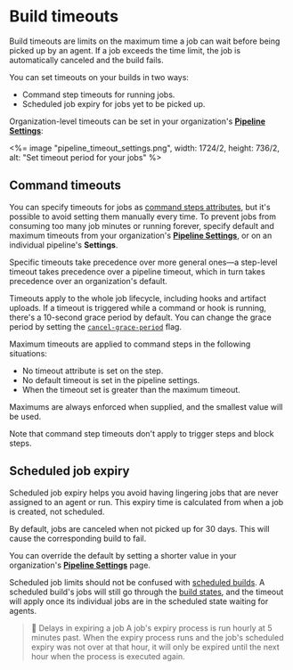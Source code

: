 # Build timeouts

Build timeouts are limits on the maximum time a job can wait before being picked up by an agent. If a job exceeds the time limit, the job is automatically canceled and the build fails.

You can set timeouts on your builds in two ways:

- Command step timeouts for running jobs.
- Scheduled job expiry for jobs yet to be picked up.

Organization-level timeouts can be set in your organization's [**Pipeline Settings**](https://buildkite.com/organizations/~/pipeline-settings):

<%= image "pipeline_timeout_settings.png", width: 1724/2, height: 736/2, alt: "Set timeout period for your jobs" %>

## Command timeouts

You can specify timeouts for jobs as [command steps attributes](/docs/pipelines/command-step#timeout_in_minutes), but it's possible to avoid setting them manually every time. To prevent jobs from consuming too many job minutes or running forever, specify default and maximum timeouts from your organization's [**Pipeline Settings**](https://buildkite.com/organizations/~/pipeline-settings), or on an individual pipeline's **Settings**.

Specific timeouts take precedence over more general ones—a step-level timeout takes precedence over a pipeline timeout, which in turn takes precedence over an organization's default.

Timeouts apply to the whole job lifecycle, including hooks and artifact uploads. If a timeout is triggered while a command or hook is running, there's a 10-second grace period by default. You can change the grace period by setting the [`cancel-grace-period`](https://buildkite.com/docs/agent/v3/configuration#cancel-grace-period) flag.

Maximum timeouts are applied to command steps in the following situations:

- No timeout attribute is set on the step.
- No default timeout is set in the pipeline settings.
- When the timeout set is greater than the maximum timeout.

Maximums are always enforced when supplied, and the smallest value will be used.

Note that command step timeouts don't apply to trigger steps and block steps.

## Scheduled job expiry

Scheduled job expiry helps you avoid having lingering jobs that are never assigned to an agent or run. This expiry time is calculated from when a job is created, not scheduled.

By default, jobs are canceled when not picked up for 30 days. This will cause the corresponding build to fail.

You can override the default by setting a shorter value in your organization's [**Pipeline Settings**](https://buildkite.com/organizations/~/pipeline-settings) page.

Scheduled job limits should not be confused with [scheduled builds](/docs/pipelines/scheduled-builds). A scheduled build's jobs will still go through the [build states](/docs/pipelines/defining-steps#build-states), and the timeout will apply once its individual jobs are in the scheduled state waiting for agents.

> 📘 Delays in expiring a job
> A job's expiry process is run hourly at 5 minutes past. When the expiry process runs and the job's scheduled expiry was not over at that hour, it will only be expired until the next hour when the process is executed again.

